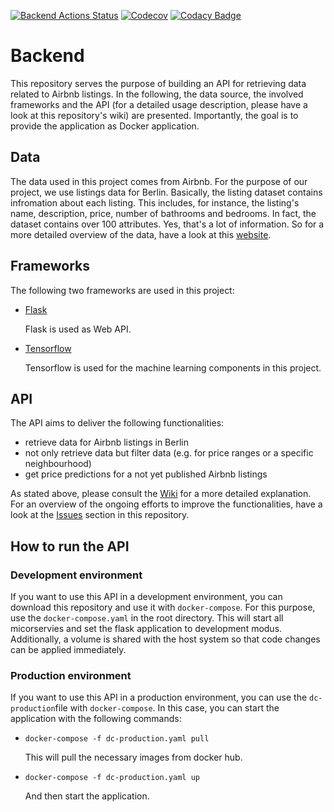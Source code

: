 [![Backend Actions Status](https://github.com/webuko/backend/workflows/ci-cd/badge.svg)](https://github.com/webuko/backend/actions)
[![Codecov](https://codecov.io/gh/webuko/backend/branch/main/graph/badge.svg?token=JU4PD2E8MU)](https://codecov.io/gh/webuko/backend)
[![Codacy Badge](https://app.codacy.com/project/badge/Grade/06921c99537e4a6ba307389b28f8e11d)](https://www.codacy.com/gh/webuko/backend/dashboard?utm_source=github.com&amp;utm_medium=referral&amp;utm_content=webuko/backend&amp;utm_campaign=Badge_Grade)

# Backend

This repository serves the purpose of building an API for retrieving data related to Airbnb listings. In the following, the data source, the involved frameworks and the API (for a detailed usage description, please have a look at this repository's wiki) are presented. Importantly, the goal is to provide the application as Docker application.

## Data

The data used in this project comes from Airbnb. For the purpose of our project, we use listings data for Berlin. Basically, the listing dataset contains infromation about each listing. This includes, for instance, the listing's name, description, price, number of bathrooms and bedrooms. In fact, the dataset contains over 100 attributes. Yes, that's a lot of information. So for a more detailed overview of the data, have a look at this [website](http://insideairbnb.com/get-the-data.html).

## Frameworks

The following two frameworks are used in this project:
  - [Flask](https://flask.palletsprojects.com/en/2.0.x/)

    Flask is used as Web API.

  - [Tensorflow](https://www.tensorflow.org)

    Tensorflow is used for the machine learning components in this project.
  
## API

The API aims to deliver the following functionalities:
  - retrieve data for Airbnb listings in Berlin
  - not only retrieve data but filter data (e.g. for price ranges or a specific neighbourhood)
  - get price predictions for a not yet published Airbnb listings

As stated above, please consult the [Wiki](https://github.com/webuko/backend/wiki/API-Documentation) for a more detailed explanation. For an overview of the ongoing efforts to improve the functionalities, have a look at the [Issues](https://github.com/webuko/backend/issues) section in this repository.

## How to run the API

### Development environment

If you want to use this API in a development environment, you can download this repository and use it with `docker-compose`. For this purpose, use the `docker-compose.yaml` in the root directory. This will start all micorservies and set the flask application to development modus. Additionally, a volume is shared with the host system so that code changes can be applied immediately.

### Production environment

If you want to use this API in a production environment, you can use the `dc-production`file with `docker-compose`. In this case, you can start the application with the following commands:
  - `docker-compose -f dc-production.yaml pull`

    This will pull the necessary images from docker hub.

  - `docker-compose -f dc-production.yaml up`

    And then start the application.
